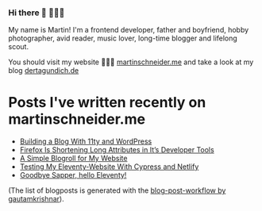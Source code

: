 ### Hi there 👋  🤷🏼‍♂️

My name is Martin! I'm a frontend developer, father and boyfriend, hobby photographer, avid reader, music lover, long-time blogger and lifelong scout.

You should visit my website 👨🏼‍💻 [martinschneider.me](https://martinschneider.me) and take a look at my blog [dertagundich.de](https://www.dertagundich.de)

# Posts I've written recently on martinschneider.me
<!-- BLOG-POST-LIST:START -->
- [Building a Blog With 11ty and WordPress](https://martinschneider.me/articles/building-a-website-with-11ty-and-wordpress/)
- [Firefox Is Shortening Long Attributes in It&#8217;s Developer Tools](https://martinschneider.me/articles/firefox-is-shortening-long-attributes-in-its-developer-tools/)
- [A Simple Blogroll for My Website](https://martinschneider.me/articles/a-simple-blogroll-for-my-website/)
- [Testing My Eleventy-Website With Cypress and Netlify](https://martinschneider.me/articles/testing-my-eleventy-website-with-cypress-and-netlify/)
- [Goodbye Sapper, hello Eleventy!](https://martinschneider.me/articles/goodbye-sapper-hello-eleventy/)
<!-- BLOG-POST-LIST:END -->

(The list of blogposts is generated with the [blog-post-workflow by gautamkrishnar](https://github.com/gautamkrishnar/blog-post-workflow)).

